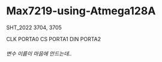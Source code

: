 # Max7219-using-Atmega128A

SHT_2022 3704, 3705

CLK PORTA0
CS PORTA1
DIN PORTA2

<h6>변수 이름이 마음에 안드는데..</h6>
